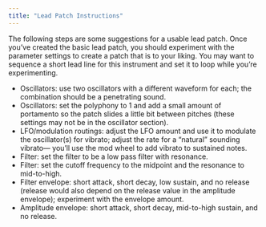```yaml
---
title: "Lead Patch Instructions"
---
```


The following steps are some suggestions for a usable lead patch. Once you’ve created the basic lead patch, you should experiment with the parameter settings to create a patch that is to your liking. You may want to sequence a short lead line for this instrument and set it to loop while you’re experimenting.
* Oscillators: use two oscillators with a different waveform for each; the combination should be a penetrating sound.
* Oscillators: set the polyphony to 1 and add a small amount of portamento so the patch slides a little bit between pitches (these settings may not be in the oscillator section).
* LFO/modulation routings: adjust the LFO amount and use it to modulate the oscillator(s) for vibrato; adjust the rate for a “natural” sounding vibrato—
you’ll use the mod wheel to add vibrato to sustained notes.
* Filter: set the filter to be a low pass filter with resonance.
* Filter: set the cutoff frequency to the midpoint and the resonance to mid-to-high.
* Filter envelope: short attack, short decay, low sustain, and no release (release would
also depend on the release value in the amplitude envelope); experiment with the
envelope amount.
* Amplitude envelope: short attack, short decay, mid-to-high sustain, and no release.